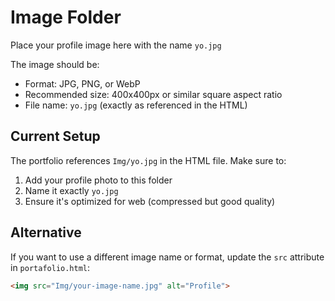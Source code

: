 # Image Folder

Place your profile image here with the name `yo.jpg`

The image should be:
- Format: JPG, PNG, or WebP
- Recommended size: 400x400px or similar square aspect ratio
- File name: `yo.jpg` (exactly as referenced in the HTML)

## Current Setup
The portfolio references `Img/yo.jpg` in the HTML file. Make sure to:
1. Add your profile photo to this folder
2. Name it exactly `yo.jpg`
3. Ensure it's optimized for web (compressed but good quality)

## Alternative
If you want to use a different image name or format, update the `src` attribute in `portafolio.html`:
```html
<img src="Img/your-image-name.jpg" alt="Profile">
```
